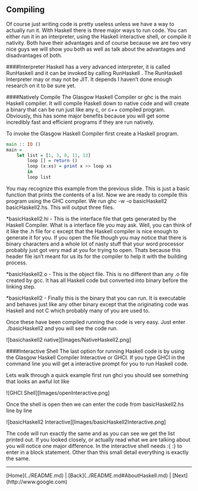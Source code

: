 Compiling
---------

Of course just writing code is pretty useless unless we have a way to actually run it. With Haskell there is three major ways to run code. You can either run it in an interpreter, using the Haskell interactive shell, or compile it nativity. Both have their advantages and of course because we are two very nice guys we will show you both as well as talk about the advantages and disadvantages of both. 

####Interpreter 
Haskell has a very advanced interpreter, it is called RunHaskell and it can be invoked by calling RunHaskell <file>. The RunHaskell Interpreter may or may not be JIT. It depends I haven’t done enough research on it to be sure yet. 

####Natively Compile
The Glasgow Haskell Compiler or ghc is the main Haskell compiler. It will compile Haskell down to native code and will create a binary that can be run just like any c, or c++ compiled program. Obviously, this has some major benefits because you will get some incredibly fast and efficient programs if they are run natively.  

To invoke the Glasgow Haskell Compiler first create a Haskell program.

```Haskell
main :: IO ()
main =
    let list = [1, 3, 8, 11, 13]
        loop [] = return ()
        loop (x:xs) = print x >> loop xs
        in
        loop list
```

You may recognize this example from the previous slide. This is just a basic function that prints the contents of a list. Now we are ready to compile this program using the GHC compiler. We run ghc -w -o basicHaskell2 basicHaskell2.hs. This will output three files. 

*basicHaskell2.hi - This is the interface file that gets generated by the Haskell Compiler. What is a interface file you may ask. Well, you can think of it like the .h file for c except that the Haskell compiler is nice enough to generate it for you. If you open the file though you may notice that there is binary characters and a whole lot of nasty stuff that your word processor probably just got very mad at you for trying to open. Thats because this header file isn’t meant for us its for the compiler to help it with the building process.  

*basicHaskell2.o - This is the object file. This is no different than any .o file created by gcc. It has all Haskell code but converted into binary before the linking step. 

*basicHaskell2 - Finally this is the binary that you can run. It is executable and behaves just like any other binary except that the originating code was Haskell and not C which probably many of you are used to. 

Once these have been compiled running the code is very easy. Just enter ./basicHaskell2 and you will see the code run.

![basichaskell2 native][Images/NativeHaskell2.png]  

####Interactive Shell
The last option for running Haskell code is by using the Glasgow Haskell Compiler Interactive or GHCI. If you type GHCI in the command line you will get a interactive prompt for you to run Haskell code.

Lets walk through a quick example first run ghci you should see something that looks an awful lot like

![GHCI Shell][Images/openInteractive.png]  

Once the shell is open then we can enter the code from basicHaskell2.hs line by line

![basicHaskell2 Interactive][Images/basicHaskell2Interactive.png]  

The code will run exactly the same and as you can see we get the list printed out. If you looked closely, or actually read what we are talking about you will notice one major difference. In the interactive shell needs :{ :} to enter in a block statement. Other than this small detail everything is exactly the same.


<!---
At the bottom of every page we need a next and previous button 
-->
<hr>
[Home](../README.md) | [Back](../README.md#AboutHaskell.md) | [Next](http://www.google.com)

